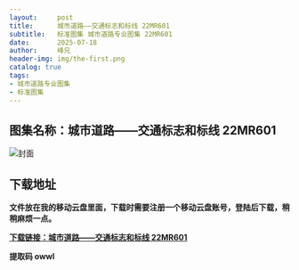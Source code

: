 ```yaml
---
layout:     post
title:      城市道路——交通标志和标线 22MR601
subtitle:   标准图集 城市道路专业图集 22MR601
date:       2025-07-18
author:     峰兄
header-img: img/the-first.png
catalog: true
tags:
- 城市道路专业图集
- 标准图集
---
```

## 图集名称：城市道路——交通标志和标线 22MR601
![封面](https://pic1.imgdb.cn/item/6879fcc058cb8da5c8c2a6ee.jpg)


## 下载地址 
**文件放在我的移动云盘里面，下载时需要注册一个移动云盘账号，登陆后下载，稍稍麻烦一点。**  
  
[**下载链接：城市道路——交通标志和标线 22MR601**](https://caiyun.139.com/w/i/2oxwDL3YkKCt6)


**提取码 owwl**


